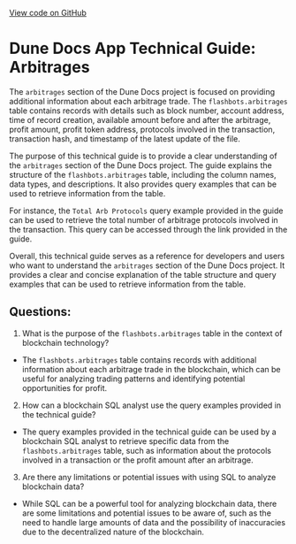 [View code on GitHub](https://dune.com/docs/data-tables/community/flashbots/arbitrages.md)

# Dune Docs App Technical Guide: Arbitrages

The `arbitrages` section of the Dune Docs project is focused on providing additional information about each arbitrage trade. The `flashbots.arbitrages` table contains records with details such as block number, account address, time of record creation, available amount before and after the arbitrage, profit amount, profit token address, protocols involved in the transaction, transaction hash, and timestamp of the latest update of the file.

The purpose of this technical guide is to provide a clear understanding of the `arbitrages` section of the Dune Docs project. The guide explains the structure of the `flashbots.arbitrages` table, including the column names, data types, and descriptions. It also provides query examples that can be used to retrieve information from the table.

For instance, the `Total Arb Protocols` query example provided in the guide can be used to retrieve the total number of arbitrage protocols involved in the transaction. This query can be accessed through the link provided in the guide.

Overall, this technical guide serves as a reference for developers and users who want to understand the `arbitrages` section of the Dune Docs project. It provides a clear and concise explanation of the table structure and query examples that can be used to retrieve information from the table.
## Questions: 
 1. What is the purpose of the `flashbots.arbitrages` table in the context of blockchain technology?
- The `flashbots.arbitrages` table contains records with additional information about each arbitrage trade in the blockchain, which can be useful for analyzing trading patterns and identifying potential opportunities for profit.

2. How can a blockchain SQL analyst use the query examples provided in the technical guide?
- The query examples provided in the technical guide can be used by a blockchain SQL analyst to retrieve specific data from the `flashbots.arbitrages` table, such as information about the protocols involved in a transaction or the profit amount after an arbitrage.

3. Are there any limitations or potential issues with using SQL to analyze blockchain data?
- While SQL can be a powerful tool for analyzing blockchain data, there are some limitations and potential issues to be aware of, such as the need to handle large amounts of data and the possibility of inaccuracies due to the decentralized nature of the blockchain.